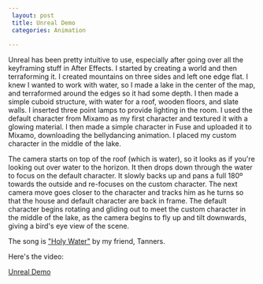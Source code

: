 ```yaml
---
 layout: post
 title: Unreal Demo
 categories: Animation
 
---
```


Unreal has been pretty intuitive to use, especially after going over all the keyframing stuff in After Effects. I started by creating a world and then terraforming it. I created mountains on three sides and left one edge flat. I knew I wanted to work with water, so I made a lake in the center of the map, and terraformed around the edges so it had some depth. I then made a simple cuboid structure, with water for a roof, wooden floors, and slate walls. I inserted three point lamps to provide lighting in the room. I used the default character from Mixamo as my first character and textured it with a glowing material. I then made a simple character in Fuse and uploaded it to Mixamo, downloading the bellydancing animation. I placed my custom character in the middle of the lake. 

The camera starts on top of the roof (which is water), so it looks as if you're looking out over water to the horizon. It then drops down through the water to focus on the default character. It slowly backs up and pans a full 180º towards the outside and re-focuses on the custom character. The next camera move goes closer to the character and tracks him as he turns so that the house and default character are back in frame. The default character begins rotating and gliding out to meet the custom character in the middle of the lake, as the camera begins to fly up and tilt downwards, giving a bird's eye view of the scene.

The song is ["Holy Water"](https://www.youtube.com/watch?v=gbmkyE8lcqA) by my friend, Tanners. 

Here's the video:

[Unreal Demo](https://youtu.be/iqKyAWwTKPo)
